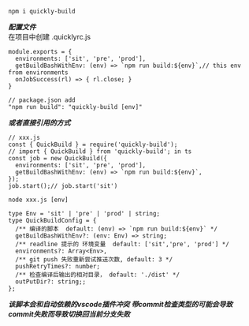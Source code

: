 ```
npm i quickly-build
```

**_配置文件_**  
在项目中创建 .quicklyrc.js

```
module.exports = {
  environments: ['sit', 'pre', 'prod'],
  getBuildBashWithEnv: (env) => `npm run build:${env}`,// this env from environments
  onJobSuccess(rl) => { rl.close; }
}

```

```
// package.json add
"npm run build": "quickly-build [env]"
```

**_或者直接引用的方式_**

```
// xxx.js
const { QuickBuild } = require('quickly-build');
// import { QuickBuild } from 'quickly-build'; in ts
const job = new QuickBuild({
  environments: ['sit', 'pre', 'prod'],
  getBuildBashWithEnv: (env) => `npm run build:${env}`,
});
job.start();// job.start('sit')

```

```
node xxx.js [env]
```

```
type Env = 'sit' | 'pre' | 'prod' | string;
type QuickBuildConfig = {
  /** 编译的脚本  default: (env) => `npm run build:${env}` */
  getBuildBashWithEnv?: (env: Env) => string;
  /** readline 提示的 环境变量  default: ['sit','pre', 'prod'] */
  environments?: Array<Env>,
  /** git push 失败重新尝试推送次数, default: 3 */
  pushRetryTimes?: number;
  /** 检查编译后输出的相对目录， default: './dist' */
  outPutDir?: string;;
};
```

***该脚本会和自动依赖的vscode插件冲突***
***带commit检查类型的可能会导致commit失败而导致切换回当前分支失败***
